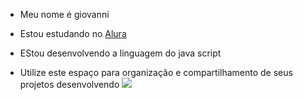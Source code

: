 - Meu nome é giovanni

- Estou estudando no [Alura](https://www.google.com/search?q=alura&rlz=1CAXXPU_enBR1116&oq=alura&gs_lcrp=EgZjaHJvbWUyBggAEEUYOTINCAEQABiDARixAxiABDIHCAIQABiABDINCAMQABiDARixAxiABDINCAQQABiDARixAxiABDIHCAUQABiABDIHCAYQABiABDIHCAcQABiPAjIHCAgQABiPAjIHCAkQABiPAtIBCTc5ODFqMGoxNagCCLACAQ&sourceid=chrome&ie=UTF-8&safe=active&ssui=on)

- EStou desenvolvendo a linguagem do java script

- Utilize este espaço para organização e compartilhamento de seus projetos desenvolvendo
![](https://media4.giphy.com/media/v1.Y2lkPTc5MGI3NjExYmx6eDU1OGFrNDhxNXNrbDRleGJnejZ4eGtub2dmaTNpcHNqY3g0biZlcD12MV9pbnRlcm5hbF9naWZfYnlfaWQmY3Q9Zw/1gx0wKfM5UV23CWaTh/giphy.webp)



  
